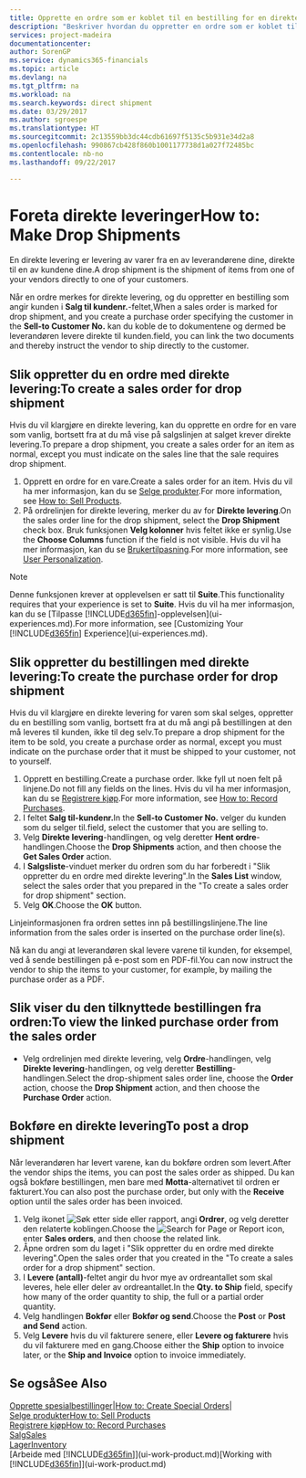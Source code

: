 ```yaml
---
title: Opprette en ordre som er koblet til en bestilling for en direkte levering | Microsoft-dokumentasjon
description: "Beskriver hvordan du oppretter en ordre som er koblet til en bestilling, for å sikre levering direkte fra leverandøren til kunden."
services: project-madeira
documentationcenter: 
author: SorenGP
ms.service: dynamics365-financials
ms.topic: article
ms.devlang: na
ms.tgt_pltfrm: na
ms.workload: na
ms.search.keywords: direct shipment
ms.date: 03/29/2017
ms.author: sgroespe
ms.translationtype: HT
ms.sourcegitcommit: 2c13559bb3dc44cdb61697f5135c5b931e34d2a8
ms.openlocfilehash: 990867cb428f860b1001177738d1a027f72485bc
ms.contentlocale: nb-no
ms.lasthandoff: 09/22/2017

---
```

# <a name="how-to-make-drop-shipments"></a><span data-ttu-id="94e02-103">Foreta direkte leveringer</span><span class="sxs-lookup"><span data-stu-id="94e02-103">How to: Make Drop Shipments</span></span>
<span data-ttu-id="94e02-104">En direkte levering er levering av varer fra en av leverandørene dine, direkte til en av kundene dine.</span><span class="sxs-lookup"><span data-stu-id="94e02-104">A drop shipment is the shipment of items from one of your vendors directly to one of your customers.</span></span>

<span data-ttu-id="94e02-105">Når en ordre merkes for direkte levering, og du oppretter en bestilling som angir kunden i **Salg til kundenr.**-feltet,</span><span class="sxs-lookup"><span data-stu-id="94e02-105">When a sales order is marked for drop shipment, and you create a purchase order specifying the customer in the **Sell-to Customer No.**</span></span> <span data-ttu-id="94e02-106">kan du koble de to dokumentene og dermed be leverandøren levere direkte til kunden.</span><span class="sxs-lookup"><span data-stu-id="94e02-106">field, you can link the two documents and thereby instruct the vendor to ship directly to the customer.</span></span>

## <a name="to-create-a-sales-order-for-drop-shipment"></a><span data-ttu-id="94e02-107">Slik oppretter du en ordre med direkte levering:</span><span class="sxs-lookup"><span data-stu-id="94e02-107">To create a sales order for drop shipment</span></span>
<span data-ttu-id="94e02-108">Hvis du vil klargjøre en direkte levering, kan du opprette en ordre for en vare som vanlig, bortsett fra at du må vise på salgslinjen at salget krever direkte levering.</span><span class="sxs-lookup"><span data-stu-id="94e02-108">To prepare a drop shipment, you create a sales order for an item as normal, except you must indicate on the sales line that the sale requires drop shipment.</span></span>

1. <span data-ttu-id="94e02-109">Opprett en ordre for en vare.</span><span class="sxs-lookup"><span data-stu-id="94e02-109">Create a sales order for an item.</span></span> <span data-ttu-id="94e02-110">Hvis du vil ha mer informasjon, kan du se [Selge produkter](sales-how-sell-products.md).</span><span class="sxs-lookup"><span data-stu-id="94e02-110">For more information, see [How to: Sell Products](sales-how-sell-products.md).</span></span>
2. <span data-ttu-id="94e02-111">På ordrelinjen for direkte levering, merker du av for **Direkte levering**.</span><span class="sxs-lookup"><span data-stu-id="94e02-111">On the sales order line for the drop shipment, select the **Drop Shipment** check box.</span></span> <span data-ttu-id="94e02-112">Bruk funksjonen **Velg kolonner** hvis feltet ikke er synlig.</span><span class="sxs-lookup"><span data-stu-id="94e02-112">Use the **Choose Columns** function if the field is not visible.</span></span> <span data-ttu-id="94e02-113">Hvis du vil ha mer informasjon, kan du se [Brukertilpasning](ui-user-personalization.md).</span><span class="sxs-lookup"><span data-stu-id="94e02-113">For more information, see [User Personalization](ui-user-personalization.md).</span></span>

> [!NOTE]  
>   <span data-ttu-id="94e02-114">Denne funksjonen krever at opplevelsen er satt til **Suite**.</span><span class="sxs-lookup"><span data-stu-id="94e02-114">This functionality requires that your experience is set to **Suite**.</span></span> <span data-ttu-id="94e02-115">Hvis du vil ha mer informasjon, kan du se [Tilpasse [!INCLUDE[d365fin](includes/d365fin_md.md)]-opplevelsen](ui-experiences.md).</span><span class="sxs-lookup"><span data-stu-id="94e02-115">For more information, see [Customizing Your [!INCLUDE[d365fin](includes/d365fin_md.md)] Experience](ui-experiences.md).</span></span>

## <a name="to-create-the-purchase-order-for-drop-shipment"></a><span data-ttu-id="94e02-116">Slik oppretter du bestillingen med direkte levering:</span><span class="sxs-lookup"><span data-stu-id="94e02-116">To create the purchase order for drop shipment</span></span>
<span data-ttu-id="94e02-117">Hvis du vil klargjøre en direkte levering for varen som skal selges, oppretter du en bestilling som vanlig, bortsett fra at du må angi på bestillingen at den må leveres til kunden, ikke til deg selv.</span><span class="sxs-lookup"><span data-stu-id="94e02-117">To prepare a drop shipment for the item to be sold, you create a purchase order as normal, except you must indicate on the purchase order that it must be shipped to your customer, not to yourself.</span></span>

1. <span data-ttu-id="94e02-118">Opprett en bestilling.</span><span class="sxs-lookup"><span data-stu-id="94e02-118">Create a purchase order.</span></span> <span data-ttu-id="94e02-119">Ikke fyll ut noen felt på linjene.</span><span class="sxs-lookup"><span data-stu-id="94e02-119">Do not fill any fields on the lines.</span></span> <span data-ttu-id="94e02-120">Hvis du vil ha mer informasjon, kan du se [Registrere kjøp](purchasing-how-record-purchases.md).</span><span class="sxs-lookup"><span data-stu-id="94e02-120">For more information, see [How to: Record Purchases](purchasing-how-record-purchases.md).</span></span>
2. <span data-ttu-id="94e02-121">I feltet **Salg til-kundenr.**</span><span class="sxs-lookup"><span data-stu-id="94e02-121">In the **Sell-to Customer No.**</span></span> <span data-ttu-id="94e02-122">velger du kunden som du selger til.</span><span class="sxs-lookup"><span data-stu-id="94e02-122">field, select the customer that you are selling to.</span></span>
3. <span data-ttu-id="94e02-123">Velg **Direkte levering**-handlingen, og velg deretter **Hent ordre**-handlingen.</span><span class="sxs-lookup"><span data-stu-id="94e02-123">Choose the **Drop Shipments** action, and then choose the **Get Sales Order** action.</span></span>
4. <span data-ttu-id="94e02-124">I **Salgsliste**-vinduet merker du ordren som du har forberedt i "Slik oppretter du en ordre med direkte levering".</span><span class="sxs-lookup"><span data-stu-id="94e02-124">In the **Sales List** window, select the sales order that you prepared in the "To create a sales order for drop shipment" section.</span></span>
5. <span data-ttu-id="94e02-125">Velg **OK**.</span><span class="sxs-lookup"><span data-stu-id="94e02-125">Choose the **OK** button.</span></span>

<span data-ttu-id="94e02-126">Linjeinformasjonen fra ordren settes inn på bestillingslinjene.</span><span class="sxs-lookup"><span data-stu-id="94e02-126">The line information from the sales order is inserted on the purchase order line(s).</span></span>

<span data-ttu-id="94e02-127">Nå kan du angi at leverandøren skal levere varene til kunden, for eksempel, ved å sende bestillingen på e-post som en PDF-fil.</span><span class="sxs-lookup"><span data-stu-id="94e02-127">You can now instruct the vendor to ship the items to your customer, for example, by mailing the purchase order as a PDF.</span></span>     

## <a name="to-view-the-linked-purchase-order-from-the-sales-order"></a><span data-ttu-id="94e02-128">Slik viser du den tilknyttede bestillingen fra ordren:</span><span class="sxs-lookup"><span data-stu-id="94e02-128">To view the linked purchase order from the sales order</span></span>
* <span data-ttu-id="94e02-129">Velg ordrelinjen med direkte levering, velg **Ordre**-handlingen, velg **Direkte levering**-handlingen, og velg deretter **Bestilling**-handlingen.</span><span class="sxs-lookup"><span data-stu-id="94e02-129">Select the drop-shipment sales order line, choose the **Order** action, choose the **Drop Shipment** action, and then choose the **Purchase Order** action.</span></span>

## <a name="to-post-a-drop-shipment"></a><span data-ttu-id="94e02-130">Bokføre en direkte levering</span><span class="sxs-lookup"><span data-stu-id="94e02-130">To post a drop shipment</span></span>
<span data-ttu-id="94e02-131">Når leverandøren har levert varene, kan du bokføre ordren som levert.</span><span class="sxs-lookup"><span data-stu-id="94e02-131">After the vendor ships the items, you can post the sales order as shipped.</span></span> <span data-ttu-id="94e02-132">Du kan også bokføre bestillingen, men bare med **Motta**-alternativet til ordren er fakturert.</span><span class="sxs-lookup"><span data-stu-id="94e02-132">You can also post the purchase order, but only with the **Receive** option until the sales order has been invoiced.</span></span>

1. <span data-ttu-id="94e02-133">Velg ikonet ![Søk etter side eller rapport](media/ui-search/search_small.png "Ikonet Søk etter side eller rapport"), angi **Ordrer**, og velg deretter den relaterte koblingen.</span><span class="sxs-lookup"><span data-stu-id="94e02-133">Choose the ![Search for Page or Report](media/ui-search/search_small.png "Search for Page or Report icon") icon, enter **Sales orders**, and then choose the related link.</span></span>
2. <span data-ttu-id="94e02-134">Åpne ordren som du laget i "Slik oppretter du en ordre med direkte levering".</span><span class="sxs-lookup"><span data-stu-id="94e02-134">Open the sales order that you created in the "To create a sales order for a drop shipment" section.</span></span>
3. <span data-ttu-id="94e02-135">I **Levere (antall)**-feltet angir du hvor mye av ordreantallet som skal leveres, hele eller deler av ordreantallet.</span><span class="sxs-lookup"><span data-stu-id="94e02-135">In the **Qty. to Ship** field, specify how many of the order quantity to ship, the full or a partial order quantity.</span></span>
4. <span data-ttu-id="94e02-136">Velg handlingen **Bokfør** eller **Bokfør og send**.</span><span class="sxs-lookup"><span data-stu-id="94e02-136">Choose the **Post** or **Post and Send** action.</span></span>
5. <span data-ttu-id="94e02-137">Velg **Levere** hvis du vil fakturere senere, eller **Levere og fakturere** hvis du vil fakturere med en gang.</span><span class="sxs-lookup"><span data-stu-id="94e02-137">Choose either the **Ship** option to invoice later, or the **Ship and Invoice** option to invoice immediately.</span></span>

## <a name="see-also"></a><span data-ttu-id="94e02-138">Se også</span><span class="sxs-lookup"><span data-stu-id="94e02-138">See Also</span></span>
<span data-ttu-id="94e02-139">[Opprette spesialbestillinger](sales-how-to-create-special-orders.md)|</span><span class="sxs-lookup"><span data-stu-id="94e02-139">[How to: Create Special Orders](sales-how-to-create-special-orders.md)|</span></span>  
[<span data-ttu-id="94e02-140">Selge produkter</span><span class="sxs-lookup"><span data-stu-id="94e02-140">How to: Sell Products</span></span>](sales-how-sell-products.md)  
[<span data-ttu-id="94e02-141">Registrere kjøp</span><span class="sxs-lookup"><span data-stu-id="94e02-141">How to: Record Purchases</span></span>](purchasing-how-record-purchases.md)  
[<span data-ttu-id="94e02-142">Salg</span><span class="sxs-lookup"><span data-stu-id="94e02-142">Sales</span></span>](sales-manage-sales.md)  
[<span data-ttu-id="94e02-143">Lager</span><span class="sxs-lookup"><span data-stu-id="94e02-143">Inventory</span></span>](inventory-manage-inventory.md)  
<span data-ttu-id="94e02-144">[Arbeide med [!INCLUDE[d365fin](includes/d365fin_md.md)]](ui-work-product.md)</span><span class="sxs-lookup"><span data-stu-id="94e02-144">[Working with [!INCLUDE[d365fin](includes/d365fin_md.md)]](ui-work-product.md)</span></span>

